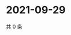 # 2021-09-29

共 0 条

<!-- BEGIN -->
<!-- 最后更新时间 Wed Sep 29 2021 17:14:18 GMT+0800 (China Standard Time) -->

<!-- END -->

